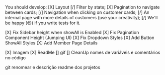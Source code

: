 You should develop:
[X] Layout
[/] Filter by state;
[X] Pagination to navigate between cards;
[/] Navigation when clicking on customer cards;
[/] An internal page with more details of customers (use your creativity);
[/] We'll be happy (😍) if you write tests for it.

[X] Fix Sidebar height when showAll is Enabled
[X] Fix Pagination Component Height (Jumping UI)
[X] Fix Dropdown Styles
[X] Add Button ShowAll Styles
[X] Add Member Page Details

[X] Imagem
[X] ReadMe
[] gif
[] CleanUp nomes de variáveis e comentários no código

git
renomear e descrição readme dos projetos
